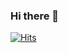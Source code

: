 ### Hi there 👋
[![Hits](https://u8views.com/api/v1/github/profiles/83759947/views/day-week-month-total-count.svg)](https://u8views.com/github/chessmaster987)

<!--
**chessmaster987/chessmaster987** is a ✨ _special_ ✨ repository because its `README.md` (this file) appears on your GitHub profile.

Here are some ideas to get you started:

- 🔭 I’m currently working on ...
- 🌱 I’m currently learning ...
- 👯 I’m looking to collaborate on ...
- 🤔 I’m looking for help with ...
- 💬 Ask me about ...
- 📫 How to reach me: ...
- 😄 Pronouns: ...
- ⚡ Fun fact: ...
-->
